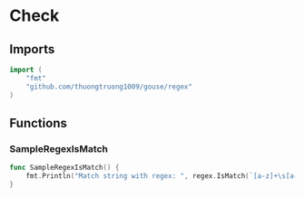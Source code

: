 # Check

## Imports

```go
import (
	"fmt"
	"github.com/thuongtruong1009/gouse/regex"
)
```
## Functions


### SampleRegexIsMatch

```go
func SampleRegexIsMatch() {
	fmt.Println("Match string with regex: ", regex.IsMatch(`[a-z]+\s[a-z]+`, "hello world"))
}
```
